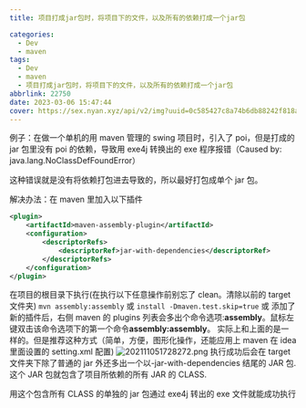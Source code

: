 ```yaml
---
title: 项目打成jar包时，将项目下的文件，以及所有的依赖打成一个jar包

categories:
  - Dev
  - maven
tags:
  - Dev
  - maven
  - 项目打成jar包时，将项目下的文件，以及所有的依赖打成一个jar包
abbrlink: 22750
date: 2023-03-06 15:47:44
cover: https://sex.nyan.xyz/api/v2/img?uuid=0c585427c8a74b6db88242f818a7b749
---
```


例子：在做一个单机的用 maven 管理的 swing 项目时，引入了 poi，但是打成的 jar 包里没有 poi 的依赖，导致用 exe4j 转换出的 exe 程序报错（Caused by: java.lang.NoClassDefFoundError）

这种错误就是没有将依赖打包进去导致的，所以最好打包成单个 jar 包。

解决办法：在 maven 里加入以下插件

```xml
<plugin>
	<artifactId>maven-assembly-plugin</artifactId>
	<configuration>
		<descriptorRefs>
			<descriptorRef>jar-with-dependencies</descriptorRef>
		</descriptorRefs>
	</configuration>
</plugin>
```

在项目的根目录下执行(在执行以下任意操作前别忘了 clean。清除以前的 target 文件夹)
`mvn assembly:assembly`
或
`install -Dmaven.test.skip=true`
或
添加了新的插件后，右侧 maven 的 plugins 列表会多出个命令选项:**assembly**。鼠标左键双击该命令选项下的第一个命令**assembly:assembly**。
实际上和上面的是一样的。但是推荐这种方式（简单，方便，图形化操作，还能应用上 maven 在 idea 里面设置的 setting.xml 配置)
![202111051728272.png](https://s2.loli.net/2023/03/08/oyV9a8JkiRcqtbf.png)
执行成功后会在 target 文件夹下除了普通的 jar 外还多出一个以-jar-with-dependencies 结尾的 JAR 包. 这个 JAR 包就包含了项目所依赖的所有 JAR 的 CLASS.

用这个包含所有 CLASS 的单独的 jar 包通过 exe4j 转出的 exe 文件就能成功执行